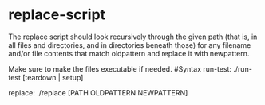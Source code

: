 # replace-script
The replace script should look recursively through the given path (that is, in all files and directories, and in directories beneath those) for any filename and/or file contents that match oldpattern and replace it with newpattern.

Make sure to make the files executable if needed.
#Syntax
run-test: ./run-test [teardown | setup]

replace: ./replace [PATH OLDPATTERN NEWPATTERN] 
